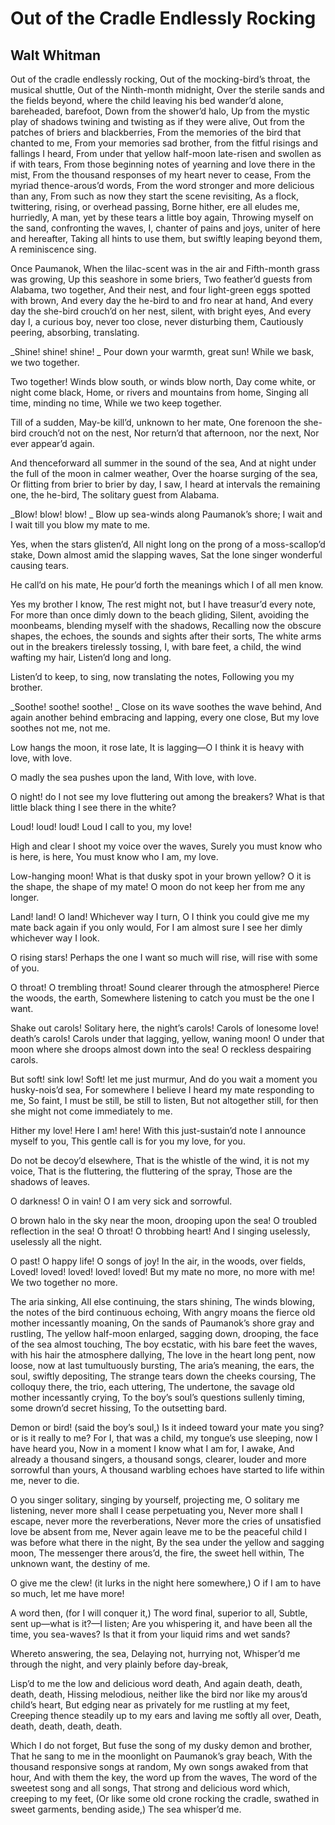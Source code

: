 # Out of the Cradle Endlessly Rocking
## Walt Whitman
Out of the cradle endlessly rocking,
Out of the mocking-bird’s throat, the musical shuttle,
Out of the Ninth-month midnight,
Over the sterile sands and the fields beyond, where the child leaving his bed
wander’d alone, bareheaded, barefoot,
Down from the shower’d halo,
Up from the mystic play of shadows twining and twisting as if they were alive,
Out from the patches of briers and blackberries,
From the memories of the bird that chanted to me,
From your memories sad brother, from the fitful risings and fallings I heard,
From under that yellow half-moon late-risen and swollen as if with tears,
From those beginning notes of yearning and love there in the mist,
From the thousand responses of my heart never to cease,
From the myriad thence-arous’d words,
From the word stronger and more delicious than any,
From such as now they start the scene revisiting,
As a flock, twittering, rising, or overhead passing,
Borne hither, ere all eludes me, hurriedly,
A man, yet by these tears a little boy again,
Throwing myself on the sand, confronting the waves,
I, chanter of pains and joys, uniter of here and hereafter,
Taking all hints to use them, but swiftly leaping beyond them,
A reminiscence sing.

Once Paumanok,
When the lilac-scent was in the air and Fifth-month grass was growing,
Up this seashore in some briers,
Two feather’d guests from Alabama, two together,
And their nest, and four light-green eggs spotted with brown,
And every day the he-bird to and fro near at hand,
And every day the she-bird crouch’d on her nest, silent, with bright eyes,
And every day I, a curious boy, never too close, never disturbing them,
Cautiously peering, absorbing, translating.

 _Shine! shine! shine!
_
Pour down your warmth, great sun!
While we bask, we two together.

Two together!
Winds blow south, or winds blow north,
Day come white, or night come black,
Home, or rivers and mountains from home,
Singing all time, minding no time,
While we two keep together.

Till of a sudden,
May-be kill’d, unknown to her mate,
One forenoon the she-bird crouch’d not on the nest,
Nor return’d that afternoon, nor the next,
Nor ever appear’d again.

And thenceforward all summer in the sound of the sea,
And at night under the full of the moon in calmer weather,
Over the hoarse surging of the sea,
Or flitting from brier to brier by day,
I saw, I heard at intervals the remaining one, the he-bird,
The solitary guest from Alabama.

 _Blow! blow! blow!
_
Blow up sea-winds along Paumanok’s shore;
I wait and I wait till you blow my mate to me.

Yes, when the stars glisten’d,
All night long on the prong of a moss-scallop’d stake,
Down almost amid the slapping waves,
Sat the lone singer wonderful causing tears.

He call’d on his mate,
He pour’d forth the meanings which I of all men know.

Yes my brother I know,
The rest might not, but I have treasur’d every note,
For more than once dimly down to the beach gliding,
Silent, avoiding the moonbeams, blending myself with the shadows,
Recalling now the obscure shapes, the echoes, the sounds and sights after
their sorts,
The white arms out in the breakers tirelessly tossing,
I, with bare feet, a child, the wind wafting my hair,
Listen’d long and long.

Listen’d to keep, to sing, now translating the notes,
Following you my brother.

 _Soothe! soothe! soothe!
_
Close on its wave soothes the wave behind,
And again another behind embracing and lapping, every one close,
But my love soothes not me, not me.

Low hangs the moon, it rose late,
It is lagging—O I think it is heavy with love, with love.

O madly the sea pushes upon the land,
With love, with love.

O night! do I not see my love fluttering out among the breakers?
What is that little black thing I see there in the white?

Loud! loud! loud!
Loud I call to you, my love!

High and clear I shoot my voice over the waves,
Surely you must know who is here, is here,
You must know who I am, my love.

Low-hanging moon!
What is that dusky spot in your brown yellow?
O it is the shape, the shape of my mate!
O moon do not keep her from me any longer.

Land! land! O land!
Whichever way I turn, O I think you could give me my mate back again if you
only would,
For I am almost sure I see her dimly whichever way I look.

O rising stars!
Perhaps the one I want so much will rise, will rise with some of you.

O throat! O trembling throat!
Sound clearer through the atmosphere!
Pierce the woods, the earth,
Somewhere listening to catch you must be the one I want.

Shake out carols!
Solitary here, the night’s carols!
Carols of lonesome love! death’s carols!
Carols under that lagging, yellow, waning moon!
O under that moon where she droops almost down into the sea!
O reckless despairing carols.

But soft! sink low!
Soft! let me just murmur,
And do you wait a moment you husky-nois’d sea,
For somewhere I believe I heard my mate responding to me,
So faint, I must be still, be still to listen,
But not altogether still, for then she might not come immediately to me.

Hither my love!
Here I am! here!
With this just-sustain’d note I announce myself to you,
This gentle call is for you my love, for you.

Do not be decoy’d elsewhere,
That is the whistle of the wind, it is not my voice,
That is the fluttering, the fluttering of the spray,
Those are the shadows of leaves.

O darkness! O in vain!
O I am very sick and sorrowful.

O brown halo in the sky near the moon, drooping upon the sea!
O troubled reflection in the sea!
O throat! O throbbing heart!
And I singing uselessly, uselessly all the night.

O past! O happy life! O songs of joy!
In the air, in the woods, over fields,
Loved! loved! loved! loved! loved!
But my mate no more, no more with me!
We two together no more.

The aria sinking,
All else continuing, the stars shining,
The winds blowing, the notes of the bird continuous echoing,
With angry moans the fierce old mother incessantly moaning,
On the sands of Paumanok’s shore gray and rustling,
The yellow half-moon enlarged, sagging down, drooping, the face of the sea
almost touching,
The boy ecstatic, with his bare feet the waves, with his hair the atmosphere
dallying,
The love in the heart long pent, now loose, now at last tumultuously bursting,
The aria’s meaning, the ears, the soul, swiftly depositing,
The strange tears down the cheeks coursing,
The colloquy there, the trio, each uttering,
The undertone, the savage old mother incessantly crying,
To the boy’s soul’s questions sullenly timing, some drown’d secret hissing,
To the outsetting bard.

Demon or bird! (said the boy’s soul,)
Is it indeed toward your mate you sing? or is it really to me?
For I, that was a child, my tongue’s use sleeping, now I have heard you,
Now in a moment I know what I am for, I awake,
And already a thousand singers, a thousand songs, clearer, louder and more
sorrowful than yours,
A thousand warbling echoes have started to life within me, never to die.

O you singer solitary, singing by yourself, projecting me,
O solitary me listening, never more shall I cease perpetuating you,
Never more shall I escape, never more the reverberations,
Never more the cries of unsatisfied love be absent from me,
Never again leave me to be the peaceful child I was before what there in the
night,
By the sea under the yellow and sagging moon,
The messenger there arous’d, the fire, the sweet hell within,
The unknown want, the destiny of me.

O give me the clew! (it lurks in the night here somewhere,)
O if I am to have so much, let me have more!

A word then, (for I will conquer it,)
The word final, superior to all,
Subtle, sent up—what is it?—I listen;
Are you whispering it, and have been all the time, you sea-waves?
Is that it from your liquid rims and wet sands?

Whereto answering, the sea,
Delaying not, hurrying not,
Whisper’d me through the night, and very plainly before day-break,

Lisp’d to me the low and delicious word death,
And again death, death, death, death,
Hissing melodious, neither like the bird nor like my arous’d child’s heart,
But edging near as privately for me rustling at my feet,
Creeping thence steadily up to my ears and laving me softly all over,
Death, death, death, death, death.

Which I do not forget,
But fuse the song of my dusky demon and brother,
That he sang to me in the moonlight on Paumanok’s gray beach,
With the thousand responsive songs at random,
My own songs awaked from that hour,
And with them the key, the word up from the waves,
The word of the sweetest song and all songs,
That strong and delicious word which, creeping to my feet,
(Or like some old crone rocking the cradle, swathed in sweet garments, bending
aside,)
The sea whisper’d me.